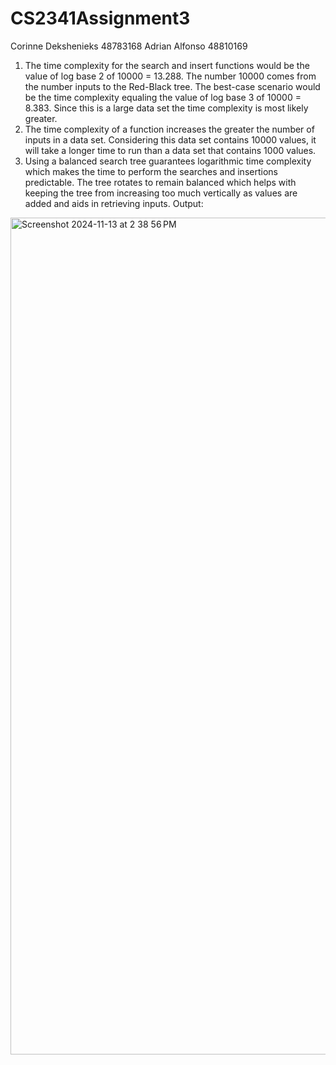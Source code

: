 # CS2341Assignment3
Corinne Dekshenieks 48783168
Adrian Alfonso 48810169

1. The time complexity for the search and insert functions would be the value of log base 2 of 10000 = 13.288. The number 10000 comes from the number inputs to the Red-Black tree. The best-case scenario would be the time complexity equaling the value of log base 3 of 10000 = 8.383. Since this is a large data set the time complexity is most likely greater.
2. The time complexity of a function increases the greater the number of inputs in a data set. Considering this data set contains 10000 values, it will take a longer time to run than a data set that contains 1000 values. 
3. Using a balanced search tree guarantees logarithmic time complexity which makes the time to perform the searches and insertions predictable. The tree rotates to remain balanced which helps with keeping the tree from increasing too much vertically as values are added and aids in retrieving inputs.
Output:
<img width="1339" alt="Screenshot 2024-11-13 at 2 38 56 PM" src="https://github.com/user-attachments/assets/b3d0a5da-8ad3-4d72-8ca8-a473a09e696f">
